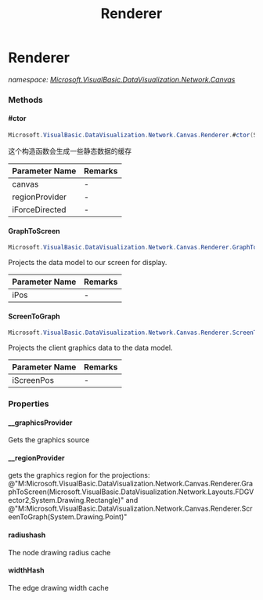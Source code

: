 ﻿---
title: Renderer
---

# Renderer
_namespace: [Microsoft.VisualBasic.DataVisualization.Network.Canvas](N-Microsoft.VisualBasic.DataVisualization.Network.Canvas.html)_





### Methods

#### #ctor
```csharp
Microsoft.VisualBasic.DataVisualization.Network.Canvas.Renderer.#ctor(System.Func{System.Drawing.Graphics},System.Func{System.Drawing.Rectangle},Microsoft.VisualBasic.DataVisualization.Network.Layouts.Interfaces.IForceDirected)
```
这个构造函数会生成一些静态数据的缓存

|Parameter Name|Remarks|
|--------------|-------|
|canvas|-|
|regionProvider|-|
|iForceDirected|-|


#### GraphToScreen
```csharp
Microsoft.VisualBasic.DataVisualization.Network.Canvas.Renderer.GraphToScreen(Microsoft.VisualBasic.DataVisualization.Network.Layouts.FDGVector2,System.Drawing.Rectangle)
```
Projects the data model to our screen for display.

|Parameter Name|Remarks|
|--------------|-------|
|iPos|-|


#### ScreenToGraph
```csharp
Microsoft.VisualBasic.DataVisualization.Network.Canvas.Renderer.ScreenToGraph(System.Drawing.Point)
```
Projects the client graphics data to the data model.

|Parameter Name|Remarks|
|--------------|-------|
|iScreenPos|-|



### Properties

#### __graphicsProvider
Gets the graphics source
#### __regionProvider
gets the graphics region for the projections: @"M:Microsoft.VisualBasic.DataVisualization.Network.Canvas.Renderer.GraphToScreen(Microsoft.VisualBasic.DataVisualization.Network.Layouts.FDGVector2,System.Drawing.Rectangle)" and @"M:Microsoft.VisualBasic.DataVisualization.Network.Canvas.Renderer.ScreenToGraph(System.Drawing.Point)"
#### radiushash
The node drawing radius cache
#### widthHash
The edge drawing width cache
